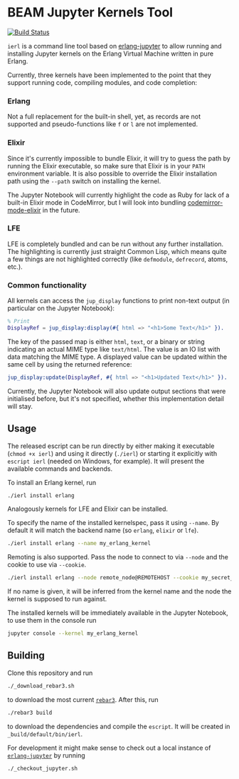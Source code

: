 # BEAM Jupyter Kernels Tool

[![Build Status](https://travis-ci.org/filmor/ierl.svg?branch=master)](https://travis-ci.org/filmor/ierl)

`ierl` is a command line tool based on
[erlang-jupyter](https://github.com/filmor/erlang-jupyter) to allow running and
installing Jupyter kernels on the Erlang Virtual Machine written in pure Erlang.

Currently, three kernels have been implemented to the point that they support
running code, compiling modules, and code completion:

### Erlang

Not a full replacement for the built-in shell, yet, as records are not supported
and pseudo-functions like `f` or `l` are not implemented.

### Elixir

Since it's currently impossible to bundle Elixir, it will try to guess the path
by running the Elixir executable, so make sure that Elixir is in your `PATH`
environment variable. It is also possible to override the Elixir installation
path using the `--path` switch on installing the kernel.

The Jupyter Notebook will currently highlight the code as Ruby for lack of a
built-in Elixir mode in CodeMirror, but I will look into bundling 
[codemirror-mode-elixir](https://github.com/optick/codemirror-mode-elixir) in
the future.

### LFE

LFE is completely bundled and can be run without any further installation. The
highlighting is currently just straight Common Lisp, which means quite a few
things are not highlighted correctly (like `defmodule`, `defrecord`, atoms,
etc.).

### Common functionality

All kernels can access the `jup_display` functions to print non-text output (in
particular on the Jupyter Notebook):

```erlang
% Print 
DisplayRef = jup_display:display(#{ html => "<h1>Some Text</h1>" }).
```

The key of the passed map is either `html`, `text`, or a binary or string
indicating an actual MIME type like `text/html`. The value is an IO list with
data matching the MIME type. A displayed value can be updated within the same
cell by using the returned reference:

```erlang
jup_display:update(DisplayRef, #{ html => "<h1>Updated Text</h1>" }).
```

Currently, the Jupyter Notebook will also update output sections that were
initialised before, but it's not specified, whether this implementation detail
will stay.

## Usage

The released escript can be run directly by either making it executable
(`chmod +x ierl`) and using it directly (`./ierl`) or starting it explicitly
with `escript ierl` (needed on Windows, for example). It will present the
available commands and backends.

To install an Erlang kernel, run

```bash
./ierl install erlang
```

Analogously kernels for LFE and Elixir can be installed.

To specify the name of the installed kernelspec, pass it using `--name`. By
default it will match the backend name (so `erlang`, `elixir` or `lfe`).

```bash
./ierl install erlang --name my_erlang_kernel
```

Remoting is also supported. Pass the node to connect to via `--node` and the
cookie to use via `--cookie`.

```bash
./ierl install erlang --node remote_node@REMOTEHOST --cookie my_secret_cookie
```

If no name is given, it will be inferred from the kernel name and the node the
kernel is supposed to run against.

The installed kernels will be immediately available in the Jupyter Notebook, to
use them in the console run

```bash
jupyter console --kernel my_erlang_kernel
```

## Building

Clone this repository and run

```bash
./_download_rebar3.sh
```

to download the most current [`rebar3`](http://www.rebar3.org). After this, run

```bash
./rebar3 build
```

to download the dependencies and compile the `escript`. It will be created in
`_build/default/bin/ierl`.

For development it might make sense to check out a local instance of
[`erlang-jupyter`](https://github.com/filmor/erlang-jupyter) by running

```bash
./_checkout_jupyter.sh
```
